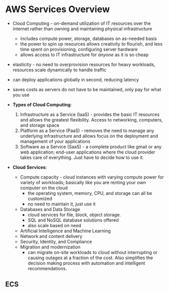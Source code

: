 # AWS Services Overview

* Cloud Computing - on-demand utilization of IT resources over the internet rather than owning and maintaining physical infrastructure
  * includes compute power, storage, databases on as-needed basis
  * the power to spin up resources allows creativity to flourish, and less time spent on provisioning, configuring server hardware
  * allows access to IT infrastructure for *anyone* as it is so cheap
* elasticity - no need to overprovision resources for heavy workloads, resources scale dynamically to handle traffic
* can deploy applications globally in second, reducing latency
* saves costs as servers do not have to be maintained, only pay for what you use
* **Types of Cloud Computing**: 
  1. Infrastructure as a Service (IaaS) - provides the basic IT resources and allows the greatest flexibility. Access to networking, computers, and storage space
  2. Platform as a Service (PaaS) - removes the need to manage any underlying infrastructure and allows focus on the deployment and management of your applications
  3. Software as a Service (SaaS) - a complete product like gmail or any web application; end-user applications where the cloud provider takes care of everything. Just have to decide how to use it.

* **Cloud Services**: 
  * Compute capacity - cloud instances with varying compute power for variety of workloads; basically like you are renting your own computer on the cloud
    * the operating system, memory, CPU, and storage can all be customized
    * no need to maintain it, just use it
  * Databases and Data Storage
    * cloud services for file, block, object storage.
    * SQL and NoSQL database solutions offered
    * also scale based on need
  * Artificial Intelligence and Machine Learning
  * Network and content delivery
  * Security, Identity, and Compliance
  * Migration and modernization
    * can migrate on-site workloads to cloud without interrupting or causing outages at a fraction of the cost. Also simplifies the decision making process with automation and intelligent recommendations.  

## ECS



